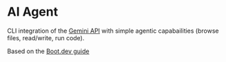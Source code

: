# AI Agent

CLI integration of the [Gemini API](https://ai.google.dev/) with simple agentic capabailities (browse files, read/write,  run code).

Based on the [Boot.dev guide](https://www.boot.dev/courses/build-ai-agent-python)
